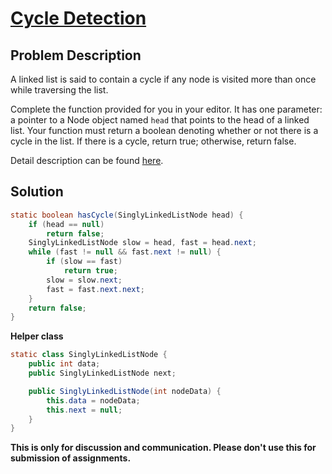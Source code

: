 # [Cycle Detection][title]

## Problem Description

A linked list is said to contain a cycle if any node is visited more than once while traversing the list.

Complete the function provided for you in your editor. It has one parameter: a pointer to a Node object named `head` that points to the head of a linked list. Your function must return a boolean denoting whether or not there is a cycle in the list. If there is a cycle, return true; otherwise, return false.

Detail description can be found [here][title]. 

## Solution

```java
static boolean hasCycle(SinglyLinkedListNode head) {
    if (head == null)
        return false;
    SinglyLinkedListNode slow = head, fast = head.next;
    while (fast != null && fast.next != null) {
        if (slow == fast)
            return true;
        slow = slow.next;
        fast = fast.next.next;
    }
    return false;
}
```

**Helper class**

```java
static class SinglyLinkedListNode {
    public int data;
    public SinglyLinkedListNode next;

    public SinglyLinkedListNode(int nodeData) {
        this.data = nodeData;
        this.next = null;
    }
}
```

**This is only for discussion and communication. Please don't use this for submission of assignments.**

[title]: https://www.hackerrank.com/challenges/detect-whether-a-linked-list-contains-a-cycle/problem